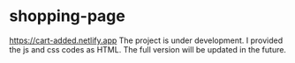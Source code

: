 # shopping-page
https://cart-added.netlify.app
The project is under development. I provided the js and css codes as HTML. The full version will be updated in the future.
